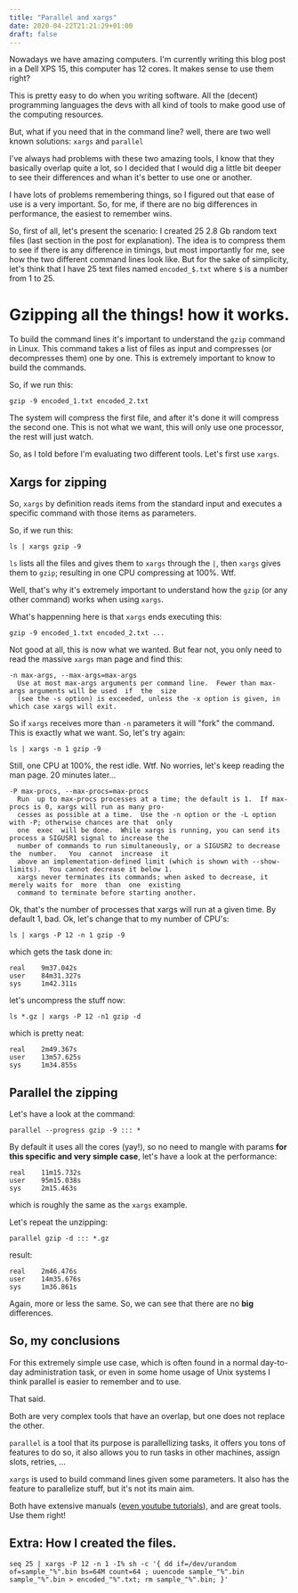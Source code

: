 ```yaml
---
title: "Parallel and xargs"
date: 2020-04-22T21:21:29+01:00
draft: false
---
```

Nowadays we have amazing computers. I'm currently writing this blog post in a Dell XPS 15, this computer has 12 cores. It makes sense to use them right? 

This is pretty easy to do when you writing software. All the (decent) programming languages the devs with all kind of tools to make good use of the computing resources. 

But, what if you need that in the command line? well, there are two well known solutions: `xargs` and `parallel` 

I've always had problems with these two amazing tools, I know that they basically overlap quite a lot, so I decided that I would dig a little bit deeper to see their differences and whan it's better to use one or another. 

I have lots of problems remembering things, so I figured out that ease of use is a very important. So, for me, if there are no big differences in performance, the easiest to remember wins. 

So, first of all, let's present the scenario: I created 25 2.8 Gb random text files (last section in the post for explanation). The idea is to compress them to see if there is any difference in timings, but most importantly for me, see how the two different command lines look like. But for the sake of simplicity, let's think that I have 25 text files named `encoded_$.txt` where `$` is a number from 1 to 25. 

# Gzipping all the things! how it works. 

To build the command lines it's important to understand the `gzip` command in Linux. This command takes a list of files as input and compresses (or decompresses them) one by one. This is extremely important to know to build the commands. 

So, if we run this: 

```
gzip -9 encoded_1.txt encoded_2.txt
```

The system will compress the first file, and after it's done it will compress the second one. This is not what we want, this will only use one processor, the rest will just watch. 

So, as I told before I'm evaluating two different tools. Let's first use `xargs`. 

## Xargs for zipping

So, `xargs` by definition reads items from the standard input and executes a specific command with those items as parameters. 

So, if we run this: 

```
ls | xargs gzip -9
```

`ls` lists all the files and gives them to `xargs` through the `|`, then `xargs` gives them to `gzip`; resulting in one CPU compressing at 100%. Wtf. 

Well, that's why it's extremely important to understand how the `gzip` (or any other command) works when using `xargs`. 

What's happenning here is that `xargs` ends executing this: 

`gzip -9 encoded_1.txt encoded_2.txt ...`

Not good at all, this is now what we wanted. But fear not, you only need to read the massive `xargs` man page and find this: 

```
-n max-args, --max-args=max-args
  Use at most max-args arguments per command line.  Fewer than max-args arguments will be used  if  the  size
  (see the -s option) is exceeded, unless the -x option is given, in which case xargs will exit.
```

So if `xargs` receives more than `-n` parameters it will "fork" the command. This is exactly what we want. So, let's try again: 

```
ls | xargs -n 1 gzip -9
```

Still, one CPU at 100%, the rest idle. Wtf. No worries, let's keep reading the man page. 20 minutes later...

```
-P max-procs, --max-procs=max-procs
  Run  up to max-procs processes at a time; the default is 1.  If max-procs is 0, xargs will run as many pro‐
  cesses as possible at a time.  Use the -n option or the -L option with -P; otherwise chances are that  only
  one  exec  will be done.  While xargs is running, you can send its process a SIGUSR1 signal to increase the
  number of commands to run simultaneously, or a SIGUSR2 to decrease the  number.   You  cannot  increase  it
  above an implementation-defined limit (which is shown with --show-limits).  You cannot decrease it below 1.
  xargs never terminates its commands; when asked to decrease, it merely waits for  more  than  one  existing
  command to terminate before starting another.
```

Ok, that's the number of processes that xargs will run at a given time. By default 1, bad. Ok, let's change that to my number of CPU's: 

```
ls | xargs -P 12 -n 1 gzip -9
```

which gets the task done in: 

```
real    9m37.042s
user    84m31.327s
sys     1m42.311s
```

let's uncompress the stuff now: 

```
ls *.gz | xargs -P 12 -n1 gzip -d
```

which is pretty neat: 

```
real    2m49.367s
user    13m57.625s
sys     1m34.855s
```

## Parallel the zipping

Let's have a look at the command: 

```
parallel --progress gzip -9 ::: *
```

By default it uses all the cores (yay!), so no need to mangle with params **for this specific and very simple case**, let's have a look at the performance:

```
real    11m15.732s
user    95m15.038s
sys     2m15.463s
```

which is roughly the same as the `xargs` example.

Let's repeat the unzipping: 

```
parallel gzip -d ::: *.gz
```

result: 

```
real    2m46.476s
user    14m35.676s
sys     1m36.861s
```

Again, more or less the same. So, we can see that there are no **big** differences.

## So, my conclusions

For this extremely simple use case, which is often found in a normal day-to-day administration task, or even in some home usage of Unix systems I think parallel is easier to remember and to use. 

That said. 

Both are very complex tools that have an overlap, but one does not replace the other. 

`parallel` is a tool that its purpose is parallellizing tasks, it offers you tons of features to do so, it also allows you to run tasks in other machines, assign slots, retries, ...

`xargs` is used to build command lines given some parameters. It also has the feature to parallelize stuff, but it's not its main aim. 

Both have extensive manuals ([even youtube tutorials](http://www.youtube.com/playlist?list=PL284C9FF2488BC6D1)), and are great tools. Use them right!

## Extra: How I created the files.

```
seq 25 | xargs -P 12 -n 1 -I% sh -c '{ dd if=/dev/urandom of=sample_"%".bin bs=64M count=64 ; uuencode sample_"%".bin sample_"%".bin > encoded_"%".txt; rm sample_"%".bin; }'
```

